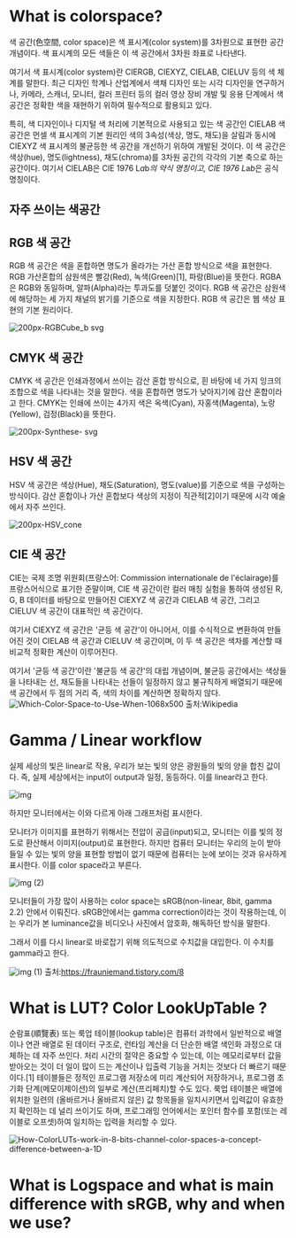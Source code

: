 What is colorspace?
=====================
색 공간(色空間, color space)은 색 표시계(color system)를 3차원으로 표현한 공간 개념이다. 색 표시계의 모든 색들은 이 색 공간에서 3차원 좌표로 나타낸다.

여기서 색 표시계(color system)란 CIERGB, CIEXYZ, CIELAB, CIELUV 등의 색 체계를 말한다. 최근 디자인 학계나 산업계에서 색채 디자인 또는 시각 디자인을 연구하거나, 카메라, 스캐너, 모니터, 컬러 프린터 등의 컬러 영상 장비 개발 및 응용 단계에서 색 공간은 정확한 색을 재현하기 위하여 필수적으로 활용되고 있다.

특히, 색 디자인이나 디지털 색 처리에 기본적으로 사용되고 있는 색 공간인 CIELAB 색 공간은 먼셀 색 표시계의 기본 원리인 색의 3속성(색상, 명도, 채도)을 살림과 동시에 CIEXYZ 색 표시계의 불균등한 색 공간을 개선하기 위하여 개발된 것이다. 이 색 공간은 색상(hue), 명도(lightness), 채도(chroma)를 3차원 공간의 각각의 기본 축으로 하는 공간이다. 여기서 CIELAB은 CIE 1976 L*a*b*의 약식 명칭이고, CIE 1976 L*a*b*은 공식 명칭이다.

자주 쓰이는 색공간
------------------
RGB 색 공간
-----------
RGB 색 공간은 색을 혼합하면 명도가 올라가는 가산 혼합 방식으로 색을 표현한다. RGB 가산혼합의 삼원색은 빨강(Red), 녹색(Green)[1], 파랑(Blue)을 뜻한다. RGBA은 RGB와 동일하며, 알파(Alpha)라는 투과도를 덧붙인 것이다. RGB 색 공간은 삼원색에 해당하는 세 가지 채널의 밝기를 기준으로 색을 지정한다. RGB 색 공간은 웹 색상 표현의 기본 원리이다.

![200px-RGBCube_b svg](https://user-images.githubusercontent.com/71237760/94346104-67e9bb00-0065-11eb-89e5-e2781d7a9ec6.png)

CMYK 색 공간
------------
CMYK 색 공간은 인쇄과정에서 쓰이는 감산 혼합 방식으로, 흰 바탕에 네 가지 잉크의 조합으로 색을 나타내는 것을 말한다. 색을 혼합하면 명도가 낮아지기에 감산 혼합이라고 한다. CMYK는 인쇄에 쓰이는 4가지 색은 옥색(Cyan), 자홍색(Magenta), 노랑(Yellow), 검정(Black)을 뜻한다.

![200px-Synthese- svg](https://user-images.githubusercontent.com/71237760/94346119-8780e380-0065-11eb-86be-fc8dc85c8400.png)

HSV 색 공간
---------------
HSV 색 공간은 색상(Hue), 채도(Saturation), 명도(value)를 기준으로 색을 구성하는 방식이다. 감산 혼합이나 가산 혼합보다 색상의 지정이 직관적[2]이기 때문에 시각 예술에서 자주 쓰인다.

![200px-HSV_cone](https://user-images.githubusercontent.com/71237760/94346144-ae3f1a00-0065-11eb-931e-5619bd1c7d7c.jpg)

CIE 색 공간
--------------
CIE는 국제 조명 위원회(프랑스어: Commission internationale de l'éclairage)를 프랑스어식으로 표기한 준말이며, CIE 색 공간이란 컬러 매칭 실험을 통하여 생성된 R, G, B 데이터를 바탕으로 만들어진 CIEXYZ 색 공간과 CIELAB 색 공간, 그리고 CIELUV 색 공간이 대표적인 색 공간이다.

여기서 CIEXYZ 색 공간은 '균등 색 공간'이 아니어서, 이를 수식적으로 변환하여 만들어진 것이 CIELAB 색 공간과 CIELUV 색 공간이며, 이 두 색 공간은 색차를 계산할 때 비교적 정확한 계산이 이루어진다.

여기서 '균등 색 공간'이란 '불균등 색 공간'의 대립 개념이며, 불균등 공간에서는 색상들을 나타내는 선, 채도들을 나타내는 선들이 일정하지 않고 불규칙하게 배열되기 때문에 색 공간에서 두 점의 거리 즉, 색의 차이를 계산하면 정확하지 않다.
![Which-Color-Space-to-Use-When-1068x500](https://user-images.githubusercontent.com/71237760/94346160-c44cda80-0065-11eb-89e7-8d7ab03f0f53.jpeg)
출처:Wikipedia

Gamma / Linear workflow
==========================
실제 세상의 빛은 linear로 작용, 우리가 보는 빛의 양은 광원들의 빛의 양을 합친 값이다. 즉, 실제 세상에서는 input이 output과 일정, 동등하다. 이를 linear라고 한다.

![img](https://user-images.githubusercontent.com/71237760/94346335-f3b01700-0066-11eb-9edb-6fb8812cc8eb.jpg)

하지만 모니터에서는 이와 다르게 아래 그래프처럼 표시한다.

모니터가 이미지를 표현하기 위해서는 전압이 공급(input)되고, 모니터는 이를 빛의 정도로 환산해서 이미지(output)로 표현한다. 하지만 컴퓨터 모니터는 우리의 눈이 받아들일 수 있는 빛의 양을 표현할 방법이 없기 때문에 컴퓨터는 눈에 보이는 것과 유사하게 표시한다. 이를 color space라고 부른다.

![img (2)](https://user-images.githubusercontent.com/71237760/94346397-65886080-0067-11eb-8ab9-6bb9aa2a531d.jpg)

모니터들이 가장 많이 사용하는 color space는 sRGB(non-linear, 8bit, gamma 2.2) 안에서 이뤄진다. sRGB안에서는 gamma correction이라는 것이 작용하는데, 이는 우리가 본 luminance값을 비디오나 사진에서 암호화, 해독하던 방식을 말한다.

그래서 이를 다시 linear로 바로잡기 위해 의도적으로 수치값을 대입한다. 이 수치를 gamma라고 한다.

 ![img (1)](https://user-images.githubusercontent.com/71237760/94346421-7fc23e80-0067-11eb-9144-cc35973a3460.jpg)
출처:https://frauniemand.tistory.com/8

What is LUT? Color LookUpTable ?
==================================
순람표(順覽表) 또는 룩업 테이블(lookup table)은 컴퓨터 과학에서 일반적으로 배열이나 연관 배열로 된 데이터 구조로, 런타임 계산을 더 단순한 배열 색인화 과정으로 대체하는 데 자주 쓰인다. 처리 시간의 절약은 중요할 수 있는데, 이는 메모리로부터 값을 받아오는 것이 더 일이 많이 드는 계산이나 입출력 기능을 거치는 것보다 더 빠르기 때문이다.[1] 테이블들은 정적인 프로그램 저장소에 미리 계산되어 저장하거나, 프로그램 초기화 단계(메모이제이션)의 일부로 계산(프리페치)할 수도 있다. 룩업 테이블은 배열에 위치한 일련의 (올바르거나 올바르지 않은) 값 항목들을 일치시키면서 입력값이 유효한지 확인하는 데 널리 쓰이기도 하며, 프로그래밍 언어에서는 포인터 함수를 포함(또는 레이블로 오프셋)하여 일치하는 입력을 처리할 수 있다.

![How-ColorLUTs-work-in-8-bits-channel-color-spaces-a-concept-difference-between-a-1D](https://user-images.githubusercontent.com/71237760/94346510-09720c00-0068-11eb-9c6a-1e3a4481e645.png)

What is Logspace and what is main difference with sRGB, why and when we use?
===============================================================================
